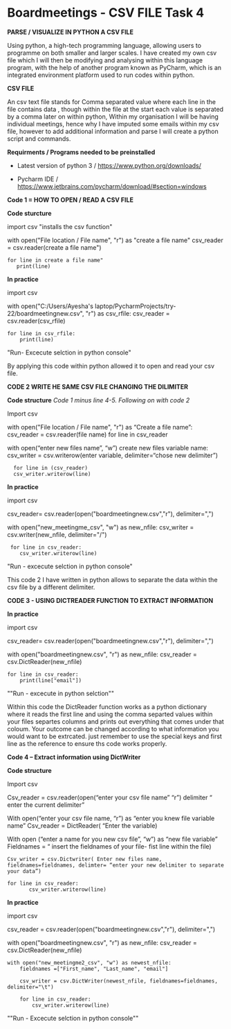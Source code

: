 # Boardmeetings - CSV FILE Task 4

  __PARSE / VISUALIZE IN PYTHON A CSV FILE__

Using python, a high-tech programming language, allowing users to programme on both smaller and larger scales. I have created my own csv file which I will then be modifying and analysing within this language program, with the help of another program known as PyCharm, which is an integrated environment platform used to run codes within python.

  __CSV FILE__
  
An csv text file stands for Comma separated value where each line in the file contains data , though within the file at the start each value is separated by a comma later on within python, Within my organisation I will be having individual meetings, hence why I have imputed some emails within my csv file, however to add additional information and parse I will create a python script and commands. 


  __Requirments / Programs needed to be preinstalled__

* Latest version of python 3 / https://www.python.org/downloads/

* Pycharm IDE / https://www.jetbrains.com/pycharm/download/#section=windows



__Code 1 = HOW TO OPEN / READ A CSV FILE__

 __Code sturcture__

import csv "installs the csv function"

with open("File location / File name", "r") as "create a file name"
    csv_reader = csv.reader(create a file name")

    for line in create a file name"
       print(line)


  __In practice__ 

import csv

with open("C:/Users/Ayesha's laptop/PycharmProjects/try-22/boardmeetingnew.csv", "r") as csv_rfile:
    csv_reader = csv.reader(csv_rfile)

    for line in csv_rfile:
        print(line)
 
"Run- Excecute selction in python console"

By applying this code within python allowed it to open and read your csv file.

 


__CODE 2 WRITE HE SAME CSV FILE CHANGING THE DILIMITER__
 
 __Code structure__
 *Code 1 minus line 4-5. Following on with code 2*

Import csv

with open("File location / File name", "r") as “Create a file name”:
    csv_reader = csv.reader(file name)
	       for line in csv_reader

with open(“enter new files name”, “w”) create new files variable name:
      csv_writer = csv.writerow(enter variable, delimiter=“chose new delimiter”) 
      
      for line in (csv_reader)
      csv_writer.writerow(line)


__In practice__

import csv

csv_reader= csv.reader(open("boardmeetingnew.csv","r"), delimiter=",")

with open("new_meetingme_csv", "w") as new_nfile:
     csv_writer = csv.writer(new_nfile, delimiter="/")

     for line in csv_reader:
        csv_writer.writerow(line)
 
 "Run - excecute selction in python console"
 
 This code 2 I have written in python allows to separate the data within the csv file by a different delimiter.
 
 
 
 
 **CODE 3 - USING DICTREADER FUNCTION TO EXTRACT INFORMATION**
 
 
 __In practice__
 
 import csv

csv_reader= csv.reader(open("boardmeetingnew.csv","r"), delimiter=",")

with open("boardmeetingnew.csv", "r") as new_nfile:
    csv_reader = csv.DictReader(new_nfile)

    for line in csv_reader:
        print(line["email"])
	
""Run - excecute in python selction""


 Within this code the DictReader function works as a python dictionary where it reads the first line and using the comma separted values within your files separtes columns and prints out everything that comes under that coloum. Your outcome can be changed according to what information you would want to be extrcated. just remember to use the special keys and first line as the reference to ensure ths code works properly.



**Code 4 – Extract information using DictWriter**


__Code structure__

Import csv 

Csv_reader = csv.reader(open(“enter your csv file name” “r”) delimiter “ enter the current delimiter”

With open(“enter your csv file name, “r”) as “enter you knew file variable name”
	Csv_reader = DictReader( “Enter the variable)

With open (“enter a name for you new csv file”, “w”) as “new file variable”
	Fieldnames = “ insert the fieldnames of your file- fist line within the file)

	Csv_writer = csv.Dictwriter( Enter new files name, fieldnames=fieldnames, delimter= “enter your new delimiter to separate your data”)

	for line in csv_reader:
	       csv_writer.writerow(line)
	       
	       
__In practice__


import csv

csv_reader = csv.reader(open("boardmeetingnew.csv","r"), delimiter=",")

with open("boardmeetingnew.csv", "r") as new_nfile:
    csv_reader = csv.DictReader(new_nfile)

    with open("new_meetingme2_csv", "w") as newest_nfile:
        fieldnames =["First_name", "Last_name", "email"]

        csv_writer = csv.DictWriter(newest_nfile, fieldnames=fieldnames, delimiter="\t")

        for line in csv_reader:
            csv_writer.writerow(line)
	    
 ""Run - Excecute selction in python console""
